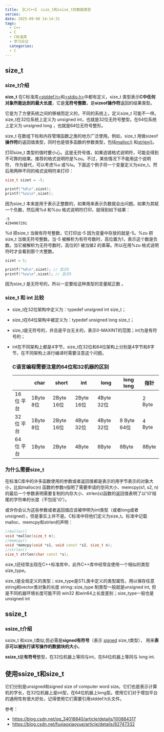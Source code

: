 ```yaml
---
title: 【C/C++】 size_t和ssize_t的数据类型
series: 
date: 2025-09-08 14:14:31
tags:
  - C++
  - C
  - C标准库
  - 学习日记
  categories:
  - C
---
```


## size_t

### size_t介绍

**size_t** 在C标准库[<stddef.h>](https://www.runoob.com/cprogramming/c-standard-library-stddef-h.html)和[<stdio.h>](https://www.runoob.com/cprogramming/c-standard-library-stdio-h.html)中都有定义，size_t 类型表示**C中任何对象所能达到的最大长度**，它是**无符号整数**，是**sizeof操作符**返回的结果类型。

它是为了方便系统之间的移植而定义的，不同的系统上，定义size_t 可能不一样。size_t在32位系统上定义为 unsigned int，也就是32位无符号整型。在64位系统上定义为 unsigned long ，也就是64位无符号整形。

size_t 在数组下标和内存管理函数之类的地方广泛使用。例如，size_t 用做sizeof **操作符**的返回值类型，同时也是很多函数的参数类型，包括[malloc()](https://www.runoob.com/cprogramming/c-function-malloc.html) 和[strlen()](https://www.runoob.com/cprogramming/c-function-strlen.html)。

打印size_t 类型的值时要小心。这是无符号值，如果选错格式说明符，可能会得到不可靠的结果。推荐的格式说明符是%zu。不过，某些情况下不能用这个说明符， 作为替代，可以考虑%u 或%lu。下面这个例子将一个变量定义为size_t，然后用两种不同的格式说明符来打印：

```cpp
size_t sizet = -5;

printf("%d\n",sizet);
printf("%zu\n",sizet);
```

因为size_t 本来是用于表示正整数的，如果用来表示负数就会出问题。如果为其赋一个负数，然后用%d 和%zu 格式说明符打印，就得到如下结果：

```text
-5
4294967291
```

%d 把size_t 当做有符号整数，它打印出-5 因为变量中存放的就是-5。%zu 把size_t 当做无符号整数。当-5 被解析为有符号数时，高位置为1，表示这个数是负数。当它被解析为无符号数时，高位的1 被当做2 的乘幂。所以在用%zu 格式说明符时才会看到那个大整数。

```cpp
sizet = 5;

printf("%d\n",sizet); // 显示5
printf("%zu\n",sizet); // 显示5
```

因为size_t 是无符号的，所以一定要给这种类型的变量赋正数 。

### size_t 和 int 比较

- size_t在32位架构中定义为：typedef  unsigned int size_t；

- size_t在64位架构中被定义为：typedef  unsigned long size_t；

- size_t是无符号的，并且是平台无关的，表示0-MAXINT的范围；int为是有符号的；

- int在不同架构上都是4字节，size_t在32位和64位架构上分别是4字节和8字节，在不同架构上进行编译时需要注意这个问题。

	

	### C语言编程需要注意的64位和32机器的区别

	|            | char      | short      | int        | long       | long long   | 指针   |
	| :--------- | --------- | ---------- | ---------- | ---------- | ----------- | ------ |
	| 16 位 平台 | 1Byte 8位 | 2Byte 16位 | 2Byte 16位 | 4Byte 32位 |             | 2 Byte |
	| 32 位 平台 | 1Byte 8位 | 2Byte 16位 | 4Byte 32位 | 4Byte 32位 | 8 Byte 64位 | 4 Byte |
	| 64 位 平台 | 1Byte     | 2Byte      | 4Byte      | 8Byte      | 8Byte       | 8Byte  |

### 为什么需要size_t

在标准C库中的许多函数使用的参数或者返回值都是表示的用字节表示的对象大小，比如malloc(n) 函数的参数n指明了需要申请的空间大小、memcpy(s1, s2, n)的最后一个参数表明需要复制的内存大小、strlen(s)函数的返回值表明了以’\0’结尾的字符串的长度（不包括’\0’）。

或许你会认为这些参数或者返回值应该被申明为int类型（或者long或者unsigned），但是事实上并不是。C标准中将他们定义为size_t。标准中记载malloc、memcpy和strlen的声明：

```cpp
//malloc()
void *malloc(size_t n);
//memcpy()
void *memcpy(void *s1, void const *s2, size_t n);
//strlen()
size_t strlen(char const *s);
```

size_t还经常出现在C++标准库中，此外C++库中经常会使用一个相似的类型size_type。

size_t是全局定义的类型；size_type是STL类中定义的类型属性，用以保存任意string和vector类对象的长度
string::size_type 制类型一般就是unsigned int, 但是不同机器环境长度可能不同 win32 和win64上长度差别；size_type一般也是unsigned int



## ssize_t

### ssize_t介绍

ssize_t 和size_t类似,但必需是**signed有符号**（表示 [signed](https://so.csdn.net/so/search?q=signed&spm=1001.2101.3001.7020) size_t类型）， 用来**表示可以被执行读写操作的数据块的大小**。

**ssize_t**是**有符号**整型，在32位机器上等同与int，在64位机器上等同与 long int.

## 使用ssize_t和size_t

它们分别是unsigned和signed size of computer word size。它们也是表示计算机的字长，在32位机器上是int型，在64位机器上long型。使用它们对于增加平台的通用性有很大好处，记得使用它们需要引用stddef.h头文件。





参考：
- https://blog.csdn.net/qq_34018840/article/details/100884317
- https://blog.csdn.net/fuxiaoxiaoyue/article/details/82747332



